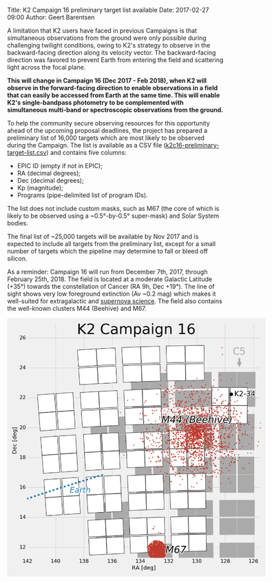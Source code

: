 Title: K2 Campaign 16 preliminary target list available
Date: 2017-02-27 09:00
Author: Geert Barentsen

A limitation that K2 users have faced in previous Campaigns is that
simultaneous observations from the ground
were only possible during challenging twilight conditions,
owing to K2's strategy to observe in the backward-facing
direction along its velocity vector.
The backward-facing direction was favored to prevent Earth
from entering the field and scattering light across the focal plane.

**This will change in Campaign 16 (Dec 2017 - Feb 2018), 
when K2 will observe in the forward-facing direction
to enable observations in a field 
that can easily be accessed from Earth at the same time.
This will enable K2's single-bandpass photometry to be
complemented with simultaneous multi-band or
spectroscopic observations from the ground.**

To help the community secure observing resources for this opportunity
ahead of the upcoming proposal deadlines,
the project has prepared a preliminary list of 16,000 targets which
are most likely to be observed during the Campaign.
The list is available as a CSV file ([k2c16-preliminary-target-list.csv](data/campaigns/c16/k2c16-preliminary-target-list.csv))
and contains five columns:

* EPIC ID (empty if not in EPIC);
* RA (decimal degrees);
* Dec (decimal degrees);
* Kp (magnitude);
* Programs (pipe-delimited list of program IDs).

The list does not include custom masks,
such as M67 (the core of which is likely to be observed
using a ~0.5°-by-0.5° super-mask)
and Solar System bodies.

The final list of ~25,000 targets will be available by Nov 2017
and is expected to include all targets from the preliminary list,
except for a small number of targets which the pipeline may determine
to fall or bleed off silicon.

As a reminder: Campaign 16 will run from December 7th, 2017,
through February 25th, 2018.
The field is located at a moderate Galactic Latitude (+35°)
towards the constellation of Cancer (RA 9h, Dec +19°).
The line of sight shows very low foreground extinction (Av ~0.2 mag)
which makes it well-suited for extragalactic
and [supernova science](supernova-experiment/).
The field also contains the well-known clusters M44 (Beehive) and M67.

<a href="images/k2/k2-c16-field.png"><img class="img-responsive" style="max-width:600px;" src="images/k2/k2-c16-field.png"></a>
